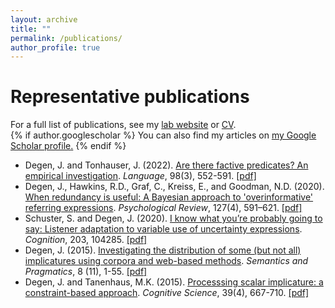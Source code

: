 ```yaml
---
layout: archive
title: ""
permalink: /publications/
author_profile: true
---
```


# Representative publications

For a full list of publications, see my [lab website](http://alpslab.stanford.edu//publications.html) or [CV](https://thegricean.github.io/cv/).  
{% if author.googlescholar %}
  You can also find my articles on <u><a href="{{author.googlescholar}}">my Google Scholar profile</a>.</u>
{% endif %}

- Degen, J. and Tonhauser, J. (2022). [Are there factive predicates? An empirical investigation](https://muse.jhu.edu/pub/24/article/864635). *Language*, 98(3), 552-591. [\[pdf\]](https://alpslab.stanford.edu/papers/2022DegenTonhauserB.pdf)
- Degen, J., Hawkins, R.D., Graf, C., Kreiss, E., and Goodman, N.D. (2020). [When redundancy is useful: A Bayesian approach to 'overinformative' referring expressions](https://psycnet.apa.org/record/2020-22960-001). *Psychological Review*, 127(4), 591–621. [\[pdf\]](http://alpslab.stanford.edu/papers/2020DegenHawkinsEtAl.pdf)
- Schuster, S. and Degen, J. (2020). [I know what you’re probably going to say: Listener adaptation to variable use of uncertainty expressions](https://www.sciencedirect.com/science/article/pii/S0010027720301049). *Cognition*, 203, 104285. [\[pdf\]](http://alpslab.stanford.edu//papers/2020SchusterDegen.pdf)
- Degen, J. (2015). [Investigating the distribution of some (but not all) implicatures using corpora and web-based methods](http://semprag.org/article/view/sp.8.11). *Semantics and Pragmatics*, 8 (11), 1-55. [\[pdf\]](http://alpslab.stanford.edu//papers/2015Degen.pdf)
- Degen, J. and Tanenhaus, M.K. (2015). [Processsing scalar implicature: a constraint-based approach](https://onlinelibrary.wiley.com/doi/full/10.1111/cogs.12171). *Cognitive Science*, 39(4), 667-710. [\[pdf\]](http://alpslab.stanford.edu//papers/2015DegenTanenhaus.pdf)
